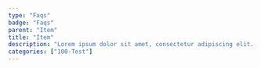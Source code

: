 ```yaml
---
type: "Faqs"
badge: "Faqs"
parent: "Item"
title: "Item"
description: "Lorem ipsum dolor sit amet, consectetur adipiscing elit. Nunc tempus laoreet leo sit amet iaculis."
categories: ["100-Test"]
---
```

